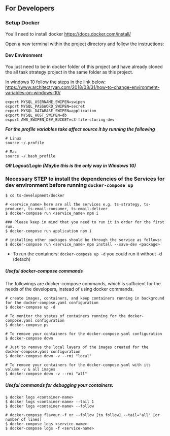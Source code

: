 ## For Developers
### Setup Docker
You'll need to install docker https://docs.docker.com/install/

Open a new terminal within the project directory and follow the instructions:

#### Dev Environment
You just need to be in docker folder of this project and have already cloned the all task strategy project in the same folder as this project.

In windows 10 follow the steps in the link below:
https://www.architectryan.com/2018/08/31/how-to-change-environment-variables-on-windows-10/

```
export MYSQL_USERNAME_SWIPEN=swipen
export MYSQL_PASSWORD_SWIPEN=secret
export MYSQL_DATABASE_SWIPEN=application
export MYSQL_HOST_SWIPEN=db
export AWS_SWIPEN_DEV_BUCKET=s3-file-storing-dev
```

***For the profile variables take affect source it by running the following***

```
# Linux
source ~/.profile

# Mac
source ~/.bash_profile
```

***OR Logout/Login (Maybe this is the only way in Windows 10)***

### Necessary STEP to install the dependencies of the Services for dev environment before running `docker-compose up`
```
$ cd ts-development/docker

# <service_name> here are all the services e.g. ts-strategy, ts-producer, ts-email-consumer, ts-email-deliver
$ docker-compose run <service_name> npm i

### Please keep in mind that you need to run it in order for the first run.
$ docker-compose run application npm i

# installing other packages should be through the service as follows:
$ docker-compose run <service_name> npm install --save-dev <package>

```

* To run the containers: `docker-compose up -d` you could run it without -d (detach)

##### Useful docker-compose commands
The followings are docker-compose commands, which is sufficient for the needs of the developers, instead of using docker commands.
```
# create images, containers, and keep containers running in background for the docker-compose.yaml configuration
$ docker-compose up -d

# To monitor the status of containers running for the docker-compose.yaml configuration
$ docker-compose ps

# To remove your containers for the docker-compose.yaml configuration
$ docker-compose down

# Just to remove the local layers of the images created for the docker-compose.yaml configuration
$ docker-compose down -v --rmi "local"

# To remove your containers for the docker-compose.yaml with its volume -v & all images
$ docker-compose down -v --rmi "all"
```

##### Useful commands for debugging your containers:
```
$ docker logs <container-name>
$ docker logs <container-name> --tail 1
$ docker logs <container-name> --follow

# docker-compose flavour -f or --follow [to follow] --tail="all" [or number of lines]
$ docker-compose logs <service-name>
$ docker-compose logs -f <service-name>
```